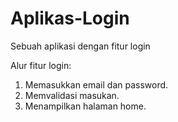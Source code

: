 # Aplikas-Login
Sebuah aplikasi dengan fitur login

Alur fitur login:
1. Memasukkan email dan password.
2. Memvalidasi masukan.
3. Menampilkan halaman home.
